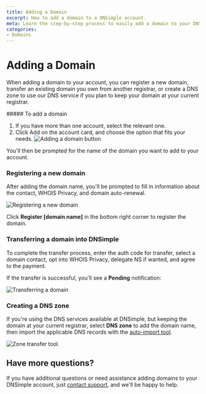 ```yaml
---
title: Adding a Domain
excerpt: How to add a domain to a DNSimple account.
meta: Learn the step-by-step process to easily add a domain to your DNSimple account and manage your DNS settings with confidence and efficiency.
categories:
- Domains
---
```


# Adding a Domain

When adding a domain to your account, you can register a new domain, transfer an existing domain you own from another registrar, or create a DNS zone to use our DNS service if you plan to keep your domain at your current registrar.

<div class="section-steps" markdown="1">
##### To add a domain

1.  If you have more than one account, select the relevant one.
1.  Click <label>Add</label> on the account card, and choose the option that fits your needs.
  ![Adding a domain button](/files/add-a-domain.png)
</div>

You'll then be prompted for the name of the domain you want to add to your account.

### Registering a new domain

After adding the domain name, you'll be prompted to fill in information about the contact, WHOIS Privacy, and domain auto-renewal.

![Registering a new domain](/files/registering-a-new-domain.png)

Click **Register [domain name]** in the bottom right corner to register the domain.

### Transferring a domain into DNSimple

To complete the transfer process, enter the auth code for transfer, select a domain contact, opt into WHOIS Privacy, delegate NS if wanted, and agree to the payment.

If the transfer is successful, you'll see a **Pending** notification:

![Transferring a domain](/files/transferring-a-domain.png)

### Creating a DNS zone

If you're using the DNS services available at DNSimple, but keeping the domain at your current registrar, select **DNS zone** to add the domain name, then import the applicable DNS records with the [auto-import tool](/articles/auto-import-dns/).

![Zone transfer tool](/files/zone-import-tool.png).

## Have more questions?

If you have additional questions or need assistance adding domains to your DNSimple account, just [contact support](https://dnsimple.com/feedback), and we'll be happy to help.
